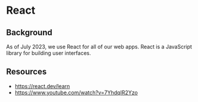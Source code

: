 # React

## Background
As of July 2023, we use React for all of our web apps. React is a JavaScript library for building user interfaces.

## Resources
- https://react.dev/learn
- https://www.youtube.com/watch?v=7YhdqIR2Yzo
